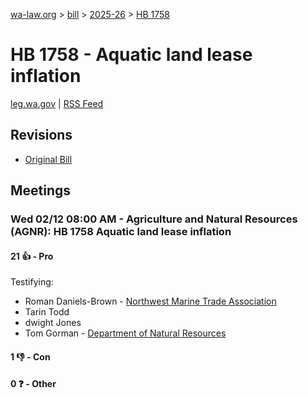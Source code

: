 [wa-law.org](/) > [bill](/bill/) > [2025-26](/bill/2025-26/) > [HB 1758](/bill/2025-26/hb/1758/)

# HB 1758 - Aquatic land lease inflation
[leg.wa.gov](https://app.leg.wa.gov/billsummary?BillNumber=1758&Year=2025&Initiative=false) | [RSS Feed](./rss.xml)

## Revisions
* [Original Bill](1/)

## Meetings
### Wed 02/12 08:00 AM - Agriculture and Natural Resources (AGNR): HB 1758 Aquatic land lease inflation
#### 21 👍 - Pro
Testifying:
* Roman Daniels-Brown - [Northwest Marine Trade Association](/org/northwest_marine_trade_association/)
* Tarin Todd
* dwight Jones
* Tom Gorman - [Department of Natural Resources](/org/department_of_natural_resources/)

#### 1 👎 - Con

#### 0 ❓ - Other
